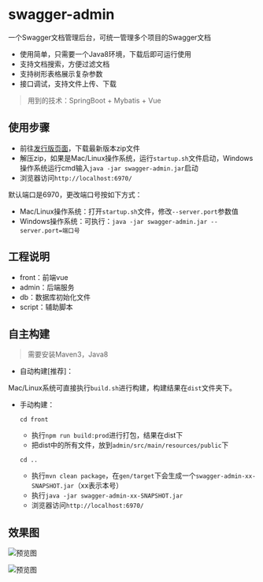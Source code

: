 # swagger-admin

一个Swagger文档管理后台，可统一管理多个项目的Swagger文档

- 使用简单，只需要一个Java8环境，下载后即可运行使用
- 支持文档搜索，方便过滤文档
- 支持树形表格展示复杂参数
- 接口调试，支持文件上传、下载

> 用到的技术：SpringBoot + Mybatis + Vue

## 使用步骤

- 前往[发行版页面](https://gitee.com/durcframework/swagger-admin/releases)，下载最新版本zip文件
- 解压zip，如果是Mac/Linux操作系统，运行`startup.sh`文件启动，Windows操作系统运行cmd输入`java -jar swagger-admin.jar`启动
- 浏览器访问`http://localhost:6970/`


默认端口是6970，更改端口号按如下方式：

- Mac/Linux操作系统：打开`startup.sh`文件，修改`--server.port`参数值
- Windows操作系统：可执行：`java -jar swagger-admin.jar --server.port=端口号`

## 工程说明

- front：前端vue
- admin：后端服务
- db：数据库初始化文件
- script：辅助脚本

## 自主构建

> 需要安装Maven3，Java8

- 自动构建[推荐]：

Mac/Linux系统可直接执行`build.sh`进行构建，构建结果在`dist`文件夹下。

- 手动构建：
    
    `cd front`
    
    - 执行`npm run build:prod`进行打包，结果在dist下
    - 把dist中的所有文件，放到`admin/src/main/resources/public`下
    
    `cd ..`
    
    - 执行`mvn clean package`，在`gen/target`下会生成一个`swagger-admin-xx-SNAPSHOT.jar`（xx表示本号）
    - 执行`java -jar swagger-admin-xx-SNAPSHOT.jar`
    - 浏览器访问`http://localhost:6970/`

## 效果图

![预览图](https://images.gitee.com/uploads/images/2020/0908/143445_bd590c74_332975.png "preview1.png")


![预览图](https://images.gitee.com/uploads/images/2020/0908/143505_c33b6e40_332975.png "preview2.png")